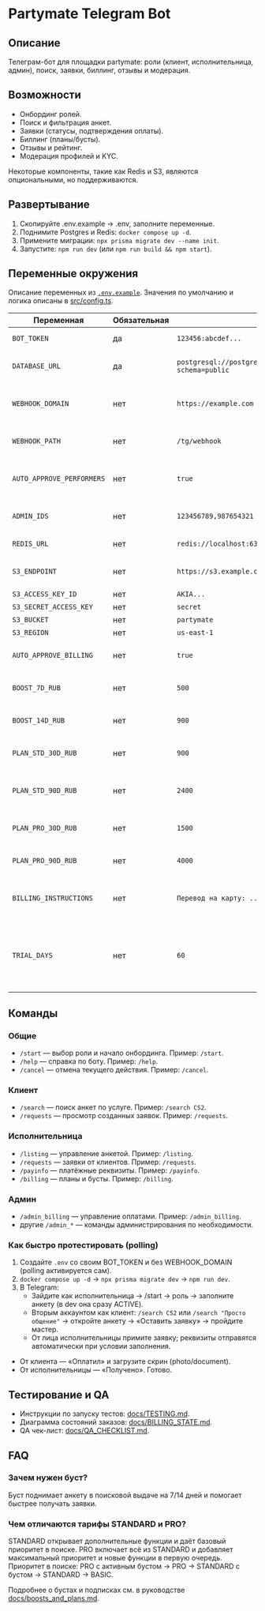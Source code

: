 # Partymate Telegram Bot

## Описание
Телеграм-бот для площадки partymate: роли (клиент, исполнительница, админ), поиск, заявки, биллинг, отзывы и модерация.

## Возможности
- Онбординг ролей.
- Поиск и фильтрация анкет.
- Заявки (статусы, подтверждения оплаты).
- Биллинг (планы/бусты).
- Отзывы и рейтинг.
- Модерация профилей и KYC.

Некоторые компоненты, такие как Redis и S3, являются опциональными, но поддерживаются.

## Развертывание
1. Скопируйте .env.example → .env, заполните переменные.
2. Поднимите Postgres и Redis: `docker compose up -d`.
3. Примените миграции: `npx prisma migrate dev --name init`.
4. Запустите: `npm run dev` (или `npm run build && npm start`).

## Переменные окружения
Описание переменных из [`.env.example`](.env.example). Значения по умолчанию и логика описаны в [src/config.ts](src/config.ts).

| Переменная | Обязательная | Пример | Назначение |
| --- | --- | --- | --- |
| `BOT_TOKEN` | да | `123456:abcdef...` | Токен Telegram-бота |
| `DATABASE_URL` | да | `postgresql://postgres:postgres@localhost:5432/gd_bot?schema=public` | Строка подключения к базе PostgreSQL |
| `WEBHOOK_DOMAIN` | нет | `https://example.com` | Домен для webhook; если не указан — включится polling |
| `WEBHOOK_PATH` | нет | `/tg/webhook` | Путь webhook (по умолчанию `/tg/webhook`) |
| `AUTO_APPROVE_PERFORMERS` | нет | `true` | Автоапрув анкет исполнительниц в dev (по умолчанию `false`) |
| `ADMIN_IDS` | нет | `123456789,987654321` | Telegram ID администраторов через запятую |
| `REDIS_URL` | нет | `redis://localhost:6379` | URL Redis (кеш/очереди) |
| `S3_ENDPOINT` | нет | `https://s3.example.com` | Endpoint S3-совместимого хранилища |
| `S3_ACCESS_KEY_ID` | нет | `AKIA...` | Ключ доступа S3 |
| `S3_SECRET_ACCESS_KEY` | нет | `secret` | Секретный ключ S3 |
| `S3_BUCKET` | нет | `partymate` | Имя S3 bucket |
| `S3_REGION` | нет | `us-east-1` | Регион S3 |
| `AUTO_APPROVE_BILLING` | нет | `true` | Автоподтверждение оплат (по умолчанию `false`) |
| `BOOST_7D_RUB` | нет | `500` | Цена 7‑дневного буста (по умолчанию `500`) |
| `BOOST_14D_RUB` | нет | `900` | Цена 14‑дневного буста (по умолчанию `900`) |
| `PLAN_STD_30D_RUB` | нет | `900` | Цена стандартного плана на 30 дней (по умолчанию `900`) |
| `PLAN_STD_90D_RUB` | нет | `2400` | Цена стандартного плана на 90 дней (по умолчанию `2400`) |
| `PLAN_PRO_30D_RUB` | нет | `1500` | Цена PRO-плана на 30 дней (по умолчанию `1500`) |
| `PLAN_PRO_90D_RUB` | нет | `4000` | Цена PRO-плана на 90 дней (по умолчанию `4000`) |
| `BILLING_INSTRUCTIONS` | нет | `Перевод на карту: ...` | Инструкции по оплате (по умолчанию текст из `config.ts`) |
| `TRIAL_DAYS` | нет | `60` | Количество дней пробного PRO-плана после модерации; затем анкета переходит на BASIC (по умолчанию `60`) |

## Команды

### Общие
- `/start` — выбор роли и начало онбординга. Пример: `/start`.
- `/help` — справка по боту. Пример: `/help`.
- `/cancel` — отмена текущего действия. Пример: `/cancel`.

### Клиент
- `/search` — поиск анкет по услуге. Пример: `/search CS2`.
- `/requests` — просмотр созданных заявок. Пример: `/requests`.

### Исполнительница
- `/listing` — управление анкетой. Пример: `/listing`.
- `/requests` — заявки от клиентов. Пример: `/requests`.
- `/payinfo` — платёжные реквизиты. Пример: `/payinfo`.
- `/billing` — планы и бусты. Пример: `/billing`.

### Админ
- `/admin_billing` — управление оплатами. Пример: `/admin_billing`.
- другие `/admin_*` — команды администрирования по необходимости.

### Как быстро протестировать (polling)
1. Создайте `.env` со своим BOT_TOKEN и без WEBHOOK_DOMAIN (polling активируется сам).
2. `docker compose up -d` → `npx prisma migrate dev` → `npm run dev`.
3. В Telegram:
   - Зайдите как исполнительница → /start → роль → заполните анкету (в dev она сразу ACTIVE).
   - Вторым аккаунтом как клиент: `/search CS2` или `/search "Просто общение"` → откройте анкету → «Оставить заявку» → пройдите мастер.
   - От лица исполнительницы примите заявку; реквизиты отправятся автоматически при условии заполнения.
  - От клиента — «Оплатил» и загрузите скрин (photo/document).
  - От исполнительницы — «Получено». Готово.

## Тестирование и QA

- Инструкции по запуску тестов: [docs/TESTING.md](docs/TESTING.md).
- Диаграмма состояний заказов: [docs/BILLING_STATE.md](docs/BILLING_STATE.md).
- QA чек-лист: [docs/QA_CHECKLIST.md](docs/QA_CHECKLIST.md).

## FAQ

### Зачем нужен буст?
Буст поднимает анкету в поисковой выдаче на 7/14 дней и помогает быстрее получать заявки.

### Чем отличаются тарифы STANDARD и PRO?
STANDARD открывает дополнительные функции и даёт базовый приоритет в поиске. PRO включает всё из STANDARD и добавляет максимальный приоритет и новые функции в первую очередь.
Приоритет в поиске: PRO с активным бустом → PRO → STANDARD с бустом → STANDARD → BASIC.

Подробнее о бустах и подписках см. в руководстве [docs/boosts_and_plans.md](docs/boosts_and_plans.md).
